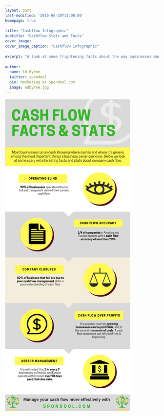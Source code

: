 ```yaml
---
layout: post
last-modified: '2016-06-20T12:00:00'
homepage: true

title: "Cashflow Infographic"
subtitle: "Cashflow Stats and Facts"
cover_image:
cover_image_caption: "Cashflow infographic"

excerpt: "A look at some frightening facts about the way businesses manage Cashflow"

author:
  name: Ed Byrne
  twitter: spondool
  bio: Marketing at Spondool.com
  image: edbyrne.jpg 
---
```

<img src='/images/infographic-cashflow.png'>
